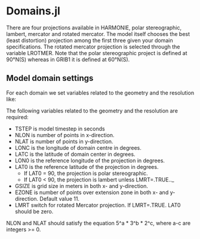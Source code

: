 # Domains.jl

There are four projections available in HARMONIE, polar stereographic, lambert, mercator and rotated mercator. The model itself chooses the best (least distortion) projection among the first three given your domain specifications. The rotated mercator projection is selected through the variable LROTMER. Note that the polar stereographic project is defined at 90°N(S) whereas in GRIB1 it is defined at 60°N(S). 

## Model domain settings

For each domain we set variables related to the geometry and the resolution like:

The following variables related to the geometry and the resolution are required:

* TSTEP is model timestep in seconds
* NLON is number of points in x-direction.
* NLAT is number of points in y-direction.
* LONC is the longitude of domain centre in degrees.
* LATC is the latitude of domain center in degrees.
* LON0 is the reference longitude of the projection in degrees.
* LAT0 is the reference latitude of the projection in degrees. 
    * If LAT0 = 90, the projection is polar stereographic. 
    * If LAT0 < 90, the projection is lambert unless LMRT=.TRUE.._
* GSIZE is grid size in meters in both x- and y-direction.
* EZONE is number of points over extension zone in both x- and y-direction. Default value 11.
* LMRT switch for rotated Mercator projection. If LMRT=.TRUE. LAT0 should be zero. 

NLON and NLAT should satisfy the equation 5^a * 3^b * 2^c, where a-c are integers >= 0. 

